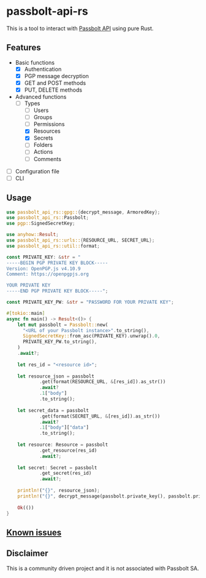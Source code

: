 # passbolt-api-rs

This is a tool to interact with [Passbolt API](https://help.passbolt.com/api) using pure Rust.

## Features
* Basic functions
  * [X] Authentication
  * [X] PGP message decryption
  * [X] GET and POST methods
  * [X] PUT, DELETE methods
* Advanced functions
  * [ ] Types
    * [ ] Users
    * [ ] Groups
    * [ ] Permissions
    * [X] Resources
    * [X] Secrets
    * [ ] Folders
    * [ ] Actions
    * [ ] Comments
* [ ] Configuration file
* [ ] CLI

## Usage
```rust
use passbolt_api_rs::gpg::{decrypt_message, ArmoredKey};
use passbolt_api_rs::Passbolt;
use pgp::SignedSecretKey;

use anyhow::Result;
use passbolt_api_rs::urls::{RESOURCE_URL, SECRET_URL};
use passbolt_api_rs::util::format;

const PRIVATE_KEY: &str = "
-----BEGIN PGP PRIVATE KEY BLOCK-----
Version: OpenPGP.js v4.10.9
Comment: https://openpgpjs.org

YOUR PRIVATE KEY
-----END PGP PRIVATE KEY BLOCK-----";

const PRIVATE_KEY_PW: &str = "PASSWORD FOR YOUR PRIVATE KEY";

#[tokio::main]
async fn main() -> Result<()> {
    let mut passbolt = Passbolt::new(
      "<URL of your Passbolt instance>".to_string(),
      SignedSecretKey::from_asc(PRIVATE_KEY).unwrap().0,
      PRIVATE_KEY_PW.to_string(),
    )
    .await?;
  
    let res_id = "<resource id>";
  
    let resource_json = passbolt
            .get(format(RESOURCE_URL, &[res_id]).as_str())
            .await?
            .1["body"]
            .to_string();
  
    let secret_data = passbolt
            .get(format(SECRET_URL, &[res_id]).as_str())
            .await?
            .1["body"]["data"]
            .to_string();
  
    let resource: Resource = passbolt
            .get_resource(res_id)
            .await?;
  
    let secret: Secret = passbolt
            .get_secret(res_id)
            .await?;
  
    println!("{}", resource_json);
    println!("{}", decrypt_message(passbolt.private_key(), passbolt.private_key_pw(), secret_data)?);
  
    Ok(())
}
```
## [Known issues](https://github.com/M0dEx/passbolt-api-rs/issues)

## Disclaimer
This is a community driven project and it is not associated with Passbolt SA.
